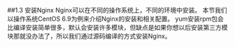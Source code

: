 ##1.3 安装Nginx
Nginx可以在不同的操作系统上，不同的环境中安装。
本节我们以操作系统CentOS 6.9为例来介绍Nginx的安装和相关配置。
yum安装rpm包会比编译安装简单很多，默认会安装许多模块，但缺点是如果你想以后安装第三方模块那就没办法了，所以我们通过源码编译的方式安装Nginx。